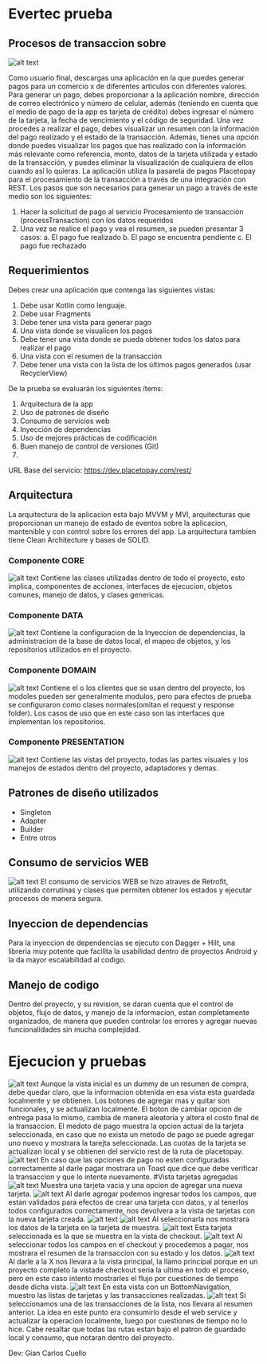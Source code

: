 # Evertec prueba
## Procesos de transaccion sobre

![alt text](https://github.com/GeekGianca/evertec-transaction-process/blob/main/doc/ptp.png?raw=true)

Como usuario final, descargas una aplicación en la que puedes generar pagos para un comercio x de diferentes artículos con diferentes valores. Para generar un pago, debes proporcionar a la aplicación nombre, dirección de correo electrónico y número de celular, además (teniendo en cuenta que el medio de pago de la app es tarjeta de crédito) debes ingresar el número de la tarjeta, la fecha de vencimiento y el código de seguridad.
Una vez procedes a realizar el pago, debes visualizar un resumen con la información del pago realizado y el estado de la transacción. Además, tienes una opción donde puedes visualizar los pagos que has realizado con la información más relevante como referencia, monto, datos de la tarjeta utilizada y estado de la transacción, y puedes eliminar la visualización de cualquiera de ellos cuando así lo quieras.
La aplicación utiliza la pasarela de pagos Placetopay para el procesamiento de la transacción a través de una integración con REST.
Los pasos que son necesarios para generar un pago a través de este medio son los siguientes:

1. Hacer la solicitud de pago al servicio Procesamiento de transacción (processTransaction) con los datos requeridos
2. Una vez se realice el pago y vea el resumen, se pueden presentar 3 casos:
   a. El pago fue realizado
   b. El pago se encuentra pendiente
   c. El pago fue rechazado

## Requerimientos

Debes crear una aplicación que contenga las siguientes vistas:
1. Debe usar Kotlin como lenguaje.
2. Debe usar Fragments
3. Debe tener una vista para generar pago
4. Una vista donde se visualicen los pagos
5. Debe tener una vista donde se pueda obtener todos los datos para realizar el pago
6. Una vista con el resumen de la transacción
7. Debe tener una vista con la lista de los últimos pagos generados (usar RecyclerView)

De la prueba se evaluarán los siguientes ítems:
1. Arquitectura de la app
2. Uso de patrones de diseño
3. Consumo de servicios web
4. Inyección de dependencias
5. Uso de mejores prácticas de codificación
6. Buen manejo de control de versiones (Git)
7.
URL Base del servicio:
https://dev.placetopay.com/rest/

## Arquitectura
La arquitectura de la aplicacion esta bajo MVVM y MVI, arquitecturas que proporcionan un manejo de estado de eventos sobre la aplicacion, mantenible y con control sobre los errores del app.
La arquitectura tambien tiene Clean Architecture y bases de SOLID.

### Componente CORE
![alt text](https://github.com/GeekGianca/evertec-transaction-process/blob/main/doc/core.png?raw=true)
Contiene las clases utilizadas dentro de todo el proyecto, esto implica, componentes de acciones, interfaces de ejecucion, objetos comunes, manejo de datos, y clases genericas.

### Componente DATA
![alt text](https://github.com/GeekGianca/evertec-transaction-process/blob/main/doc/data.png?raw=true)
Contiene la configuracion de la Inyeccion de dependencias, la administracion de la base de datos local, el mapeo de objetos, y los repositorios utilizados en el proyecto.

### Componente DOMAIN
![alt text](https://github.com/GeekGianca/evertec-transaction-process/blob/main/doc/domain.png?raw=true)
Contiene el o los clientes que se usan dentro del proyecto, los modoles pueden ser generalmente modulos, pero para efectos de prueba se configuraron como clases normales(omitan el request y response folder).
Los casos de uso que en este caso son las interfaces que implementan los repositorios.

### Componente PRESENTATION
![alt text](https://github.com/GeekGianca/evertec-transaction-process/blob/main/doc/presentation.png?raw=true)
Contiene las vistas del proyecto, todas las partes visuales y los manejos de estados dentro del proyecto, adaptadores y demas.

## Patrones de diseño utilizados
- Singleton
- Adapter
- Builder
- Entre otros

## Consumo de servicios WEB
![alt text](https://github.com/GeekGianca/evertec-transaction-process/blob/main/doc/web_consume.png?raw=true)
El consumo de servicios WEB se hizo atraves de Retrofit, utilizando corrutinas y clases que permiten obtener los estados y ejecutar procesos de manera segura.

## Inyeccion de dependencias
Para la inyeccion de dependencias se ejecuto con Dagger + Hilt, una libreria muy potente que facilita la usabilidad dentro de proyectos Android y la da mayor escalabilidad al codigo.

## Manejo de codigo
Dentro del proyecto, y su revision, se daran cuenta que el control de objetos, flujo de datos, y manejo de la informacion, estan completamente organizados, de manera que pueden controlar los errores y agregar nuevas funcionalidades sin mucha complejidad.


# Ejecucion y pruebas
![alt text](https://github.com/GeekGianca/evertec-transaction-process/blob/main/doc/1.png?raw=true)
Aunque la vista inicial es un dummy de un resumen de compra, debe quedar claro, que la informacion obtenida en esa vista esta guardada localmente y se obtienen.
Los botones de agregar mas y quitar son funcionales, y se actualizan localmente.
El boton de cambiar opcion de entrega pasa lo mismo, cambia de manera aleatoria y altera el costo final de la transaccion.
El medoto de pago muestra la opcion actual de la tarjeta seleccionada, en caso que no exista un metodo de pago se puede agregar uno nuevo y mostrara la tarejta seleccionada.
Las cuotas de la tarjeta se actualizan local y se obtienen del servicio rest de la ruta de placetopay.
![alt text](https://github.com/GeekGianca/evertec-transaction-process/blob/main/doc/2.png?raw=true)
En caso que las opciones de pago no esten configuradas correctamente al darle pagar mostrara un Toast que dice que debe verificar la transaccion y que lo intente nuevamente.
#Vista tarjetas agregadas
![alt text](https://github.com/GeekGianca/evertec-transaction-process/blob/main/doc/3.png?raw=true)
Muestra una tarjeta vacia y una opcion de agregar una nueva tarjeta.
![alt text](https://github.com/GeekGianca/evertec-transaction-process/blob/main/doc/4.png?raw=true)
Al darle agregar podemos ingresar todos los campos, que estan validados para efectos de crear una tarjeta con datos, y al tenerlos todos configurados correctamente, nos devolvera a la vista de tarjetas con la nueva tarjeta creada.
![alt text](https://github.com/GeekGianca/evertec-transaction-process/blob/main/doc/5.png?raw=true)
![alt text](https://github.com/GeekGianca/evertec-transaction-process/blob/main/doc/6.png?raw=true)
Al seleccionarla nos mostrara los datos de la tarjeta en la tarjeta de muestra.
![alt text](https://github.com/GeekGianca/evertec-transaction-process/blob/main/doc/7.png?raw=true)
Esta tarjeta seleccionada es la que se muestra en la vista de checkout.
![alt text](https://github.com/GeekGianca/evertec-transaction-process/blob/main/doc/8.png?raw=true)
Al seleccionar todos los campos en el checkout y procedemos a pagar, nos mostrara el resumen de la transaccion con su estado y los datos.
![alt text](https://github.com/GeekGianca/evertec-transaction-process/blob/main/doc/9.png?raw=true)
Al darle a la X nos llevara a la vista principal, la llamo principal porque en un proyecto completo la vistade checkout seria la ultima en todo el proceso, pero en este caso intento mostrarles el flujo por cuestiones de tiempo desde dicha vista.
![alt text](https://github.com/GeekGianca/evertec-transaction-process/blob/main/doc/10.png?raw=true)
En esta vista con un BottomNavigation, muestro las listas de tarjetas y las transacciones realizadas.
![alt text](https://github.com/GeekGianca/evertec-transaction-process/blob/main/doc/11.png?raw=true)
Si seleccionamos una de las transacciones de la lista, nos llevara al resumen anterior.
La idea en este punto era consumirlo desde el web service y actualizar la operacion localmente, luego por cuestiones de tiempo no lo hice.
Cabe resaltar que todas las rutas estan bajo el patron de guardado local y consumo, que notaran dentro del proyecto.

Dev: Gian Carlos Cuello
